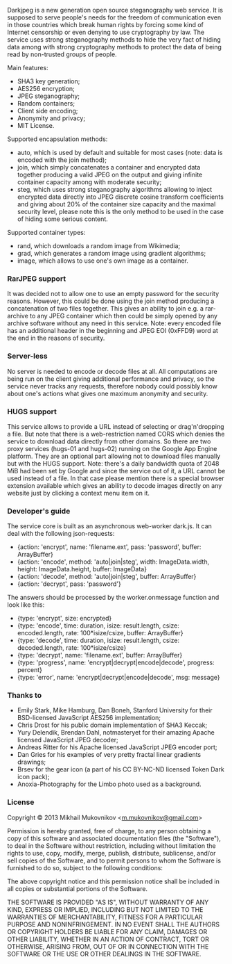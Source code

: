 Darkjpeg is a new generation open source steganography web service. It is supposed to serve people's needs for the freedom of communication even in those countries which break human rights by forcing some kind of Internet censorship or even denying to use cryptography by law. The service uses strong steganography methods to hide the very fact of hiding data among with strong cryptography methods to protect the data of being read by non-trusted groups of people.

Main features:
- SHA3 key generation;
- AES256 encryption;
- JPEG steganography;
- Random containers;
- Client side encoding;
- Anonymity and privacy;
- MIT License.

Supported encapsulation methods:
- auto, which is used by default and suitable for most cases (note: data is encoded with the join method);
- join, which simply concatenates a container and encrypted data together producing a valid JPEG on the output and giving infinite container capacity among with moderate security;
- steg, which uses strong steganography algorithms allowing to inject encrypted data directly into JPEG discrete cosine transform coefficients and giving about 20% of the container size capacity and the maximal security level, please note this is the only method to be used in the case of hiding some serious content.

Supported container types:
- rand, which downloads a random image from Wikimedia;
- grad, which generates a random image using gradient algorithms;
- image, which allows to use one's own image as a container.

### RarJPEG support

It was decided not to allow one to use an empty password for the security reasons. However, this could be done using the join method producing a concatenation of two files together. This gives an ability to join e.g. a rar-archive to any JPEG container which then could be simply opened by any archive software without any need in this service. Note: every encoded file has an additional header in the beginning and JPEG EOI (0xFFD9) word at the end in the reasons of security.

### Server-less

No server is needed to encode or decode files at all. All computations are being run on the client giving additional performance and privacy, so the service never tracks any requests, therefore nobody could possibly know about one's actions what gives one maximum anonymity and security.

### HUGS support

This service allows to provide a URL instead of selecting or drag'n'dropping a file. But note that there is a web-restriction named CORS which denies the service to download data directly from other domains. So there are two proxy services (hugs-01 and hugs-02) running on the Google App Engine platform. They are an optional part allowing not to download files manually but with the HUGS support. Note: there's a daily bandwidth quota of 2048 MiB had been set by Google and since the service out of it, a URL cannot be used instead of a file. In that case please mention there is a special browser extension available which gives an ability to decode images directly on any website just by clicking a context menu item on it.

### Developer's guide

The service core is built as an asynchronous web-worker dark.js. It can deal with the following json-requests:
- {action: 'encrypt', name: 'filename.ext', pass: 'password', buffer: ArrayBuffer}
- {action: 'encode', method: 'auto|join|steg', width: ImageData.width, height: ImageData.height, buffer: ImageData}
- {action: 'decode', method: 'auto|join|steg', buffer: ArrayBuffer}
- {action: 'decrypt', pass: 'password'}

The answers should be processed by the worker.onmessage function and look like this:
- {type: 'encrypt', size: encrypted}
- {type: 'encode', time: duration, isize: result.length, csize: encoded.length, rate: 100*isize/csize, buffer: ArrayBuffer}
- {type: 'decode', time: duration, isize: result.length, csize: decoded.length, rate: 100*isize/csize}
- {type: 'decrypt', name: 'filename.ext', buffer: ArrayBuffer}
- {type: 'progress', name: 'encrypt|decrypt|encode|decode', progress: percent}
- {type: 'error', name: 'encrypt|decrypt|encode|decode', msg: message}

### Thanks to

- Emily Stark, Mike Hamburg, Dan Boneh, Stanford University for their BSD-licensed JavaScript AES256 implementation;
- Chris Drost for his public domain implementation of SHA3 Keccak;
- Yury Delendik, Brendan Dahl, notmasteryet for their amazing Apache licensed JavaScript JPEG decoder;
- Andreas Ritter for his Apache licensed JavaScript JPEG encoder port;
- Dan Gries for his examples of very pretty fractal linear gradients drawings;
- Brsev for the gear icon (a part of his CC BY-NC-ND licensed Token Dark icon pack);
- Anoxia-Photography for the Limbo photo used as a background.

### License

Copyright © 2013 Mikhail Mukovnikov &lt;m.mukovnikov@gmail.com&gt;

Permission is hereby granted, free of charge, to any person obtaining a copy of this software and associated documentation files (the "Software"), to deal in the Software without restriction, including without limitation the rights to use, copy, modify, merge, publish, distribute, sublicense, and/or sell copies of the Software, and to permit persons to whom the Software is furnished to do so, subject to the following conditions:

The above copyright notice and this permission notice shall be included in all copies or substantial portions of the Software.

THE SOFTWARE IS PROVIDED "AS IS", WITHOUT WARRANTY OF ANY KIND, EXPRESS OR IMPLIED, INCLUDING BUT NOT LIMITED TO THE WARRANTIES OF MERCHANTABILITY, FITNESS FOR A PARTICULAR PURPOSE AND NONINFRINGEMENT. IN NO EVENT SHALL THE AUTHORS OR COPYRIGHT HOLDERS BE LIABLE FOR ANY CLAIM, DAMAGES OR OTHER LIABILITY, WHETHER IN AN ACTION OF CONTRACT, TORT OR OTHERWISE, ARISING FROM, OUT OF OR IN CONNECTION WITH THE SOFTWARE OR THE USE OR OTHER DEALINGS IN THE SOFTWARE.
